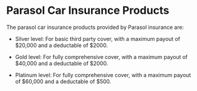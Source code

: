 # Parasol Car Insurance Products

The parasol car insurance products provided by Parasol insurance are:

* Silver level: For basic third party cover, with a maximum payout of $20,000 and a deductable of $2000.

* Gold level: For fully comprehensive cover, with a maximum payout of $40,000 and a deductable of $2000.

* Platinum level: For fully comprehensive cover, with a maximum payout of $60,000 and a deductable of $500.

